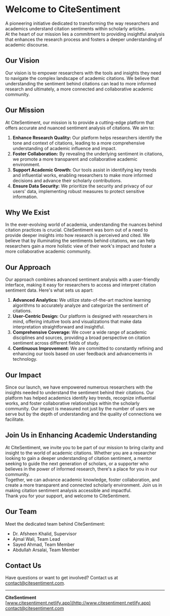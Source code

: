 # Welcome to CiteSentiment

A pioneering initiative dedicated to transforming the way researchers and academics understand citation sentiments within scholarly articles.  
At the heart of our mission lies a commitment to providing insightful analysis that enhances the research process and fosters a deeper understanding of academic discourse.

## Our Vision

Our vision is to empower researchers with the tools and insights they need to navigate the complex landscape of academic citations. We believe that understanding the sentiment behind citations can lead to more informed research and ultimately, a more connected and collaborative academic community.

## Our Mission

At CiteSentiment, our mission is to provide a cutting-edge platform that offers accurate and nuanced sentiment analysis of citations. We aim to:

1. **Enhance Research Quality:** Our platform helps researchers identify the tone and context of citations, leading to a more comprehensive understanding of academic influence and impact.
2. **Foster Collaboration:** By revealing the underlying sentiment in citations, we promote a more transparent and collaborative academic environment.
3. **Support Academic Growth:** Our tools assist in identifying key trends and influential works, enabling researchers to make more informed decisions and advance their scholarly contributions.
4. **Ensure Data Security:** We prioritize the security and privacy of our users' data, implementing robust measures to protect sensitive information.

## Why We Exist

In the ever-evolving world of academia, understanding the nuances behind citation practices is crucial. CiteSentiment was born out of a need to provide deeper insights into how research is perceived and cited. We believe that by illuminating the sentiments behind citations, we can help researchers gain a more holistic view of their work's impact and foster a more collaborative academic community.

## Our Approach

Our approach combines advanced sentiment analysis with a user-friendly interface, making it easy for researchers to access and interpret citation sentiment data. Here's what sets us apart:

1. **Advanced Analytics:** We utilize state-of-the-art machine learning algorithms to accurately analyze and categorize the sentiment of citations.
2. **User-Centric Design:** Our platform is designed with researchers in mind, offering intuitive tools and visualizations that make data interpretation straightforward and insightful.
3. **Comprehensive Coverage:** We cover a wide range of academic disciplines and sources, providing a broad perspective on citation sentiment across different fields of study.
4. **Continuous Improvement:** We are committed to constantly refining and enhancing our tools based on user feedback and advancements in technology.

## Our Impact

Since our launch, we have empowered numerous researchers with the insights needed to understand the sentiment behind their citations. Our platform has helped academics identify key trends, recognize influential works, and foster collaborative relationships within the scholarly community. Our impact is measured not just by the number of users we serve but by the depth of understanding and the quality of connections we facilitate.

## Join Us in Enhancing Academic Understanding

At CiteSentiment, we invite you to be part of our mission to bring clarity and insight to the world of academic citations. Whether you are a researcher looking to gain a deeper understanding of citation sentiment, a mentor seeking to guide the next generation of scholars, or a supporter who believes in the power of informed research, there's a place for you in our community.  
Together, we can advance academic knowledge, foster collaboration, and create a more transparent and connected scholarly environment. Join us in making citation sentiment analysis accessible and impactful.  
Thank you for your support, and welcome to CiteSentiment.

## Our Team

Meet the dedicated team behind CiteSentiment:

- Dr. Afsheen Khalid, Supervisor
- Ajmal Wali, Team Lead
- Sayed Ahmad, Team Member
- Abdullah Arsalai, Team Member

## Contact Us

Have questions or want to get involved? Contact us at [contact@citesentiment.com](mailto:contact@citesentiment.com).

---

**CiteSentiment**  
[www.citesentiment.netlify.app](http://www.citesentiment.netlify.app)  
contact@citesentiment.com
